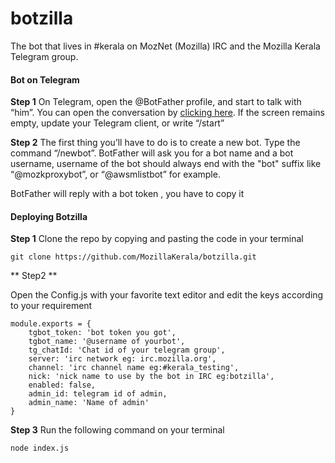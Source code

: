# botzilla
The bot that lives in #kerala on MozNet (Mozilla) IRC and the Mozilla Kerala Telegram group.





#### Bot on Telegram

**Step 1**
On Telegram, open the @BotFather profile, and start to talk with “him”. You can open the conversation by [clicking here](https://telegram.me/botfather). If the screen remains empty, update your Telegram client, or write “/start”

**Step 2**
The first thing you’ll have to do is to create a new bot. Type the command “/newbot”.
BotFather will ask you for a bot name and a bot username, username of the bot should always end with the "bot" suffix like “@mozkproxybot”, or “@awsmlistbot” for example.

BotFather will reply with a bot token , you have to copy it


#### Deploying Botzilla

**Step 1**
Clone the repo by copying and pasting the code in your terminal
```
git clone https://github.com/MozillaKerala/botzilla.git

```


** Step2 **

Open the Config.js with your favorite text editor and edit the keys according to your requirement

```
module.exports = {
    tgbot_token: 'bot token you got',
    tgbot_name: '@username of yourbot',
    tg_chatId: 'Chat id of your telegram group',
    server: 'irc network eg: irc.mozilla.org',
    channel: 'irc channel name eg:#kerala_testing',
    nick: 'nick name to use by the bot in IRC eg:botzilla',
    enabled: false,
    admin_id: telegram id of admin,
    admin_name: 'Name of admin'
}

```


**Step 3**
Run the following command on your terminal

```
node index.js

```
